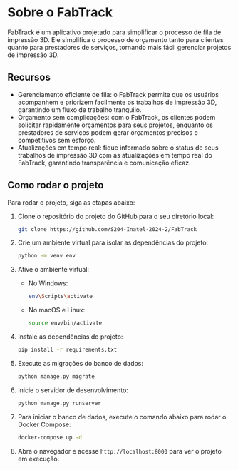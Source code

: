 # Sobre o FabTrack

FabTrack é um aplicativo projetado para simplificar o processo de fila de impressão 3D. Ele simplifica o processo de orçamento tanto para clientes quanto para prestadores de serviços, tornando mais fácil gerenciar projetos de impressão 3D.

## Recursos

- Gerenciamento eficiente de fila: o FabTrack permite que os usuários acompanhem e priorizem facilmente os trabalhos de impressão 3D, garantindo um fluxo de trabalho tranquilo.
- Orçamento sem complicações: com o FabTrack, os clientes podem solicitar rapidamente orçamentos para seus projetos, enquanto os prestadores de serviços podem gerar orçamentos precisos e competitivos sem esforço.
- Atualizações em tempo real: fique informado sobre o status de seus trabalhos de impressão 3D com as atualizações em tempo real do FabTrack, garantindo transparência e comunicação eficaz.

## Como rodar o projeto

Para rodar o projeto, siga as etapas abaixo:

1. Clone o repositório do projeto do GitHub para o seu diretório local:

    ```bash
    git clone https://github.com/S204-Inatel-2024-2/FabTrack
    ```

2. Crie um ambiente virtual para isolar as dependências do projeto:

    ```bash
    python -m venv env
    ```

3. Ative o ambiente virtual:

    - No Windows:

      ```bash
      env\Scripts\activate
      ```

    - No macOS e Linux:

      ```bash
      source env/bin/activate
      ```

4. Instale as dependências do projeto:

    ```bash
    pip install -r requirements.txt
    ```

5. Execute as migrações do banco de dados:

    ```bash
    python manage.py migrate
    ```

6. Inicie o servidor de desenvolvimento:

    ```bash
    python manage.py runserver
    ```

7. Para iniciar o banco de dados, execute o comando abaixo para rodar o Docker Compose:

    ```bash
    docker-compose up -d
    ```

8. Abra o navegador e acesse `http://localhost:8000` para ver o projeto em execução.

